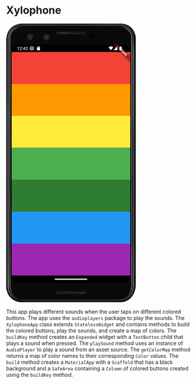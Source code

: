 # Xylophone

![xylophone](https://github.com/julianasalafia/FlutterSession/blob/main/Screenshots_Projects/xylophone.png)

This app plays different sounds when the user taps on different colored buttons. The app uses the `audioplayers` package to play the sounds. The `XylophoneApp` class extends `StatelessWidget` and contains methods to build the colored buttons, play the sounds, and create a map of colors. The `buildKey` method creates an `Expanded` widget with a `TextButton` child that plays a sound when pressed. The `playSound` method uses an instance of `AudioPlayer` to play a sound from an asset source. The `getColorMap` method returns a map of color names to their corresponding `Color` values. The `build` method creates a `MaterialApp` with a `Scaffold` that has a black background and a `SafeArea` containing a `Column` of colored buttons created using the `buildKey` method.
